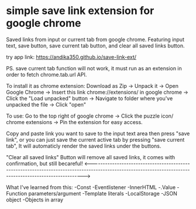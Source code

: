 # simple save link extension for google chrome

Saved links from input or current tab from google chrome.
Featuring input text, save button, save current tab button, and clear all saved links button.

try app link:  https://andika350.github.io/save-link-ext/

PS. save current tab function will not work, it must run as an extension in order to fetch chrome.tab.url API.

To install it as chrome extension:
Download as Zip -> Unpack it -> Open Google Chrome -> Insert this link chrome://extensions/ in google chrome -> Click the "Load unpacked" button ->
Navigate to folder where you've unpacked the file -> Click "open"

To use:
Go to the top right of google chrome -> Click the puzzle icon/ chrome extensions -> Pin the extension for easy access.

Copy and paste link you want to save to the input text area then press "save link", or you can just save the current active tab by pressing "save current tab",
It will automaticly render the saved links under the buttons.

"Clear all saved links" Button will remove all saved links, it comes with confirmation, but still becareful!
<--------------------------------------------------------------------------------------------------------------------------------------------------------->

What I've learned from this:
-Const
-Eventlistener
-InnerHTML
-.Value
-Function parameters/argument
-Template literals
-LocalStorage
-JSON object
-Objects in array
